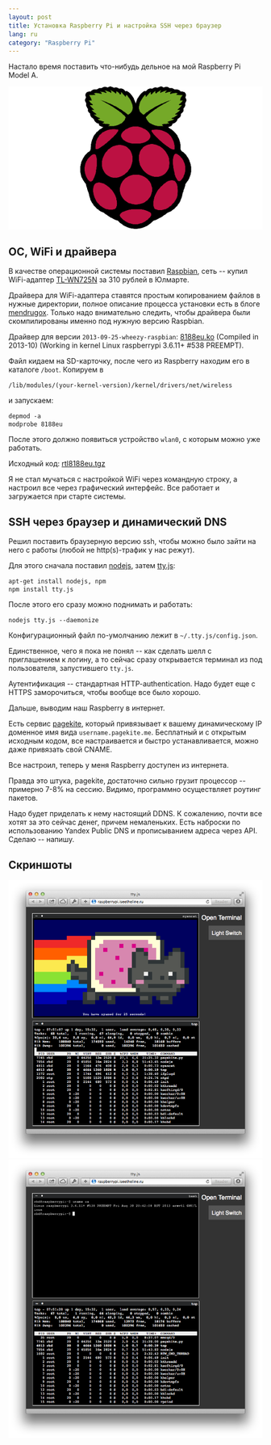 ```yaml
---
layout: post
title: Установка Raspberry Pi и настройка SSH через браузер
lang: ru
category: "Raspberry Pi"
---
```


Настало время поставить что-нибудь дельное на мой Raspberry Pi Model A.

![raspberry pi logo](/assets/raspberrypi/raspberry_pi_logo1.png)

## ОС, WiFi и драйвера

В качестве операционной системы поставил [Raspbian], сеть -- купил WiFi-адаптер [TL-WN725N] за 310 рублей в Юлмарте.

Драйвера для WiFi-адаптера ставятся простым копированием файлов в нужные директории, полное описание процесса установки есть в блоге [mendrugox]. Только надо внимательно следить, чтобы драйвера были скомпилированы именно под нужную версию Raspbian.

Драйвер для версии `2013-09-25-wheezy-raspbian`: [8188eu.ko] (Compiled in 2013-10) (Working in kernel Linux raspberrypi 3.6.11+ #538 PREEMPT).

Файл кидаем на SD-карточку, после чего из Raspberry находим его в каталоге `/boot`. Копируем в

    /lib/modules/(your-kernel-version)/kernel/drivers/net/wireless

и запускаем:

    depmod -a
    modprobe 8188eu

После этого должно появиться устройство `wlan0`, с которым можно уже работать.

Исходный код: [rtl8188eu.tgz]

Я не стал мучаться с настройкой WiFi через командную строку, а настроил все через графический интерфейс. Все работает и загружается при старте системы.

## SSH через браузер и динамический DNS

Решил поставить браузерную версию ssh, чтобы можно было зайти на него с работы (любой не http(s)-трафик у нас режут).

Для этого сначала поставил [nodejs], затем [tty.js]:

    apt-get install nodejs, npm
    npm install tty.js

После этого его сразу можно поднимать и работать:

    nodejs tty.js --daemonize

Конфигурационный файл по-умолчанию лежит в `~/.tty.js/config.json`.

Единственное, чего я пока не понял -- как сделать шелл с приглашением к логину, а то сейчас сразу открывается терминал из под пользователя, запустившего `tty.js`.

Аутентификация -- стандартная HTTP-authentication. Надо будет еще с HTTPS заморочиться, чтобы вообще все было хорошо.

Дальше, выводим наш Raspberry в интернет.

Есть сервис [pagekite], который привязывает к вашему динамическому IP доменное имя вида `username.pagekite.me`. Бесплатный и с открытым исходным кодом, все настраивается и быстро устанавливается, можно даже привязать свой CNAME.

Все настроил, теперь у меня Raspberry доступен из интернета.

Правда это штука, pagekite, достаточно сильно грузит процессор -- примерно 7-8% на сессию. Видимо, программно осуществляет роутинг пакетов.

Надо будет приделать к нему настоящий DDNS. К сожалению, почти все хотят за это сейчас денег, причем немаленьких. Есть наброски по использованию Yandex Public DNS и прописыванием адреса через API. Сделаю -- напишу.

## Скриншоты

<div class="photos">
  <img src="/assets/raspberrypi/screenshot-1.png" data-caption="Nyancat в терминале, pagekite жрет 25% процессора">
  <img src="/assets/raspberrypi/screenshot-2.png" data-caption="Без нагрузки pagekite жрет 6-7% процессора">
</div>


[Raspbian]: http://www.raspbian.org
[TL-WN725N]: http://www.tp-linkru.com/products/details/?categoryid=243&model=TL-WN725N
[mendrugox]: http://www.mendrugox.net/2013/08/tp-link-tl-wn725n-v2-working-on-raspberry-raspbian/
[8188eu.ko]: /assets/raspberrypi/8188eu.ko
[rtl8188eu.tgz]: /assets/raspberrypi/rtl8188eu.tgz
[tty.js]: https://github.com/chjj/tty.js/
[pagekite]: https://pagekite.net
[nodejs]: http://nodejs.org

